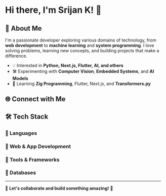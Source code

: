 # Hi there, I'm Srijan K! 👋



## 🚀 About Me

I'm a passionate developer exploring various domains of technology, from **web development** to **machine learning** and **system programming**. I love solving problems, learning new concepts, and building projects that make a difference.

- 💡 Interested in **Python, Next.js, Flutter, AI, and others**
- 🛠️ Experimenting with **Computer Vision**, **Embedded Systems**, and **AI Models**
- 📖 Learning **Zig Programming**, Flutter, Next.js, and **Transformers.py**

## 🌐 Connect with Me





## 🛠️ Tech Stack

### 🔹 Languages

### 🔹 Web & App Development

### 🔹 Tools & Frameworks

### 🔹 Databases

---

💬 **Let's collaborate and build something amazing!** 🚀

